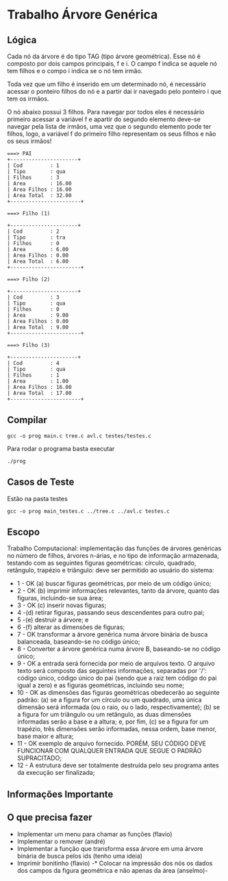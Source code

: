 # Trabalho Árvore Genérica

## Lógica

Cada nó da árvore é do tipo TAG (tipo árvore geométrica). Esse nó é composto por dois campos principais, f e i. O campo f indica se aquele nó tem filhos e o compo i indica se o nó tem irmão.

Toda vez que um filho é inserido em um determinado nó, é necessário acessar o ponteiro filhos do nó e a partir dai ir navegado pelo ponteiro i que tem os irmãos.

O nó abaixo possui 3 filhos. Para navegar por todos eles é necessário primeiro acessar a variável f e apartir do segundo elemento deve-se navegar pela lista de irmãos, uma vez que o segundo elemento pode ter filhos, logo, a variável f do primeiro filho representam os seus filhos e não os seus irmãos!

```
===> PAI
+----------------------+
| Cod         : 1
| Tipo        : qua
| Filhos      : 3
| Area        : 16.00
| Area Filhos : 16.00
| Area Total  : 32.00
+-----------------------+

===> Filho (1)

+----------------------+
| Cod         : 2
| Tipo        : tra
| Filhos      : 0
| Area        : 6.00
| Area Filhos : 0.00
| Area Total  : 6.00
+-----------------------+

===> Filho (2)

+----------------------+
| Cod         : 3
| Tipo        : qua
| Filhos      : 0
| Area        : 9.00
| Area Filhos : 0.00
| Area Total  : 9.00
+-----------------------+

===> Filho (3)

+----------------------+
| Cod         : 4
| Tipo        : qua
| Filhos      : 1
| Area        : 1.00
| Area Filhos : 16.00
| Area Total  : 17.00
+-----------------------+
```

## Compilar

```
gcc -o prog main.c tree.c avl.c testes/testes.c
```

Para rodar o programa basta executar

```
./prog
```

## Casos de Teste

Estão na pasta testes

```
gcc -o prog main_testes.c ../tree.c ../avl.c testes.c
```

## Escopo

Trabalho Computacional: implementação das funções de árvores genéricas no número de filhos, árvores n-árias, e no tipo de informação armazenada, testando com as seguintes figuras geométricas: círculo, quadrado, retângulo, trapézio e triângulo: deve ser permitido ao usuário do sistema:

* 1  - OK (a) buscar figuras geométricas, por meio de um código único;
* 2  - OK (b) imprimir informações relevantes, tanto da árvore, quanto das figuras, incluindo-se sua área;
* 3  - OK (c) inserir novas figuras;
* 4  -(d) retirar figuras, passando seus descendentes para outro pai;
* 5  -(e) destruir a árvore; e
* 6  -(f) alterar as dimensões de figuras;
* 7  - OK transformar a árvore genérica numa árvore binária de busca balanceada, baseando-se no código único;
* 8  - Converter a árvore genérica numa árvore B, baseando-se no código único;
* 9  - OK a entrada será fornecida por meio de arquivos texto. O arquivo texto será composto das seguintes informações, separadas por '/': código único, código único do pai (sendo que a raiz tem código do pai igual a zero) e as figuras geométricas, incluindo seu nome;
* 10 - OK as dimensões das figuras geométricas obedecerão ao seguinte padrão: (a) se a figura for um círculo ou um quadrado, uma única dimensão será informada (ou o raio, ou o lado, respectivamente); (b) se a figura for um triângulo ou um retângulo, as duas dimensões informadas serão a base e a altura; e, por fim, (c) se a figura for um trapézio, três dimensões serão informadas, nessa ordem, base menor, base maior e altura;
* 11 - OK exemplo de arquivo fornecido. PORÉM, SEU CÓDIGO DEVE FUNCIONAR COM QUALQUER ENTRADA QUE SEGUE O PADRÃO SUPRACITADO;
* 12 - A estrutura deve ser totalmente destruída pelo seu programa antes da execução ser finalizada;

## Informações Importante

## O que precisa fazer

* Implementar um menu para chamar as funções (flavio)
* Implementar o remover (andré)
* Implementar a função que transforma essa árvore em uma árvore binária de busca pelos ids (tenho uma ideia)
* Imprimir bonitinho (flavio)
-* Colocar na impressão dos nós os dados dos campos da figura geométrica e não apenas da área (anselmo)-
